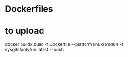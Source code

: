 # Dockerfiles

# to upload 
docker buildx build  -f Dockerfile --platform linux/amd64 -t sysgits/polyfun:latest --push .
